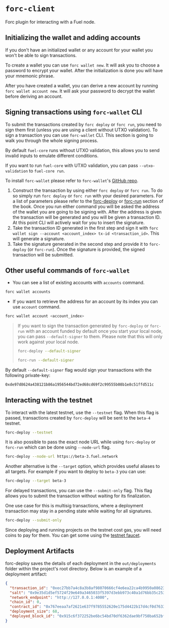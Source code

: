 # `forc-client`

Forc plugin for interacting with a Fuel node.

## Initializing the wallet and adding accounts

If you don't have an initialized wallet or any account for your wallet you won't be able to sign transactions.

To create a wallet you can use `forc wallet new`. It will ask you to choose a password to encrypt your wallet. After the initialization is done you will have your mnemonic phrase.

After you have created a wallet, you can derive a new account by running `forc wallet account new`. It will ask your password to decrypt the wallet before deriving an account.

## Signing transactions using `forc-wallet` CLI

To submit the transactions created by `forc deploy` or `forc run`, you need to sign them first (unless you are using a client without UTXO validation). To sign a transaction you can use `forc-wallet` CLI. This section is going to walk you through the whole signing process.

By default `fuel-core` runs without UTXO validation, this allows you to send invalid inputs to emulate different conditions.

If you want to run `fuel-core` with UTXO validation, you can pass `--utxo-validation` to `fuel-core run`.

To install `forc-wallet` please refer to `forc-wallet`'s [GitHub repo](https://github.com/FuelLabs/forc-wallet#forc-wallet).

1. Construct the transaction by using either `forc deploy` or `forc run`. To do so simply run `forc deploy` or `forc run` with your desired parameters. For a list of parameters please refer to the [forc-deploy](./forc_deploy.md) or [forc-run](./forc_run.md) section of the book. Once you run either command you will be asked the address of the wallet you are going to be signing with. After the address is given the transaction will be generated and you will be given a transaction ID. At this point CLI will actively wait for you to insert the signature.
2. Take the transaction ID generated in the first step and sign it with `forc wallet sign --account <account_index> tx-id <transaction_id>`. This will generate a signature.
3. Take the signature generated in the second step and provide it to `forc-deploy` (or `forc-run`). Once the signature is provided, the signed transaction will be submitted.

## Other useful commands of `forc-wallet`

- You can see a list of existing accounts with `accounts` command.

```sh
forc wallet accounts
```

- If you want to retrieve the address for an account by its index you can use `account` command.

```sh
forc wallet account <account_index>
```

> If you want to sign the transaction generated by `forc-deploy` or `forc-run` with an account funded by default once you start your local node, you can pass `--default-signer` to them. Please note that this will only work against your local node.
>
> ```sh
> forc-deploy --default-signer
> ```
>
> ```sh
> forc-run --default-signer
> ```

By default `--default-signer` flag would sign your transactions with the following private-key:

```sh
0xde97d8624a438121b86a1956544bd72ed68cd69f2c99555b08b1e8c51ffd511c
```

## Interacting with the testnet

To interact with the latest testnet, use the `--testnet` flag. When this flag is passed, transactions created by `forc-deploy` will be sent to the `beta-4` testnet.

```sh
forc-deploy --testnet
```

It is also possible to pass the exact node URL while using `forc-deploy` or `forc-run` which can be done using `--node-url` flag.

```sh
forc-deploy --node-url https://beta-3.fuel.network
```

Another alternative is the `--target` option, which provides useful aliases to all targets. For example if you want to deploy to `beta-3` you can use:

```sh
forc-deploy --target beta-3
```

For delayed transactions, you can use the `--submit-only` flag. This flag allows you to submit the transaction without waiting for its finalization.

One use case for this is multisig transactions, where a deployment transaction may stay in a pending state while waiting for all signatures.
```sh
forc-deploy --submit-only
```

Since deploying and running projects on the testnet cost gas, you will need coins to pay for them. You can get some using the [testnet faucet](https://faucet-testnet.fuel.network/).

## Deployment Artifacts

forc-deploy saves the details of each deployment in the `out/deployments` folder within the project's root directory. Below is an example of a deployment artifact:

```json
{
  "transaction_id": "0xec27bb7a4c8a3b8af98070666cf4e6ea22ca4b9950a0862334a1830520012f5d",
  "salt": "0x9e35d1d5ef5724f29e649a3465033f5397d3ebb973c40a1d76bb35c253f0dec7",
  "network_endpoint": "http://127.0.0.1:4000",
  "chain_id": 0,
  "contract_id": "0x767eeaa7af2621e637f9785552620e175d4422b17d4cf0d76335c38808608a7b",
  "deployment_size": 68,
  "deployed_block_id": "0x915c6f372252be6bc54bd70df6362dae9bf750ba652bf5582d9b31c7023ca6cf"
}
```
